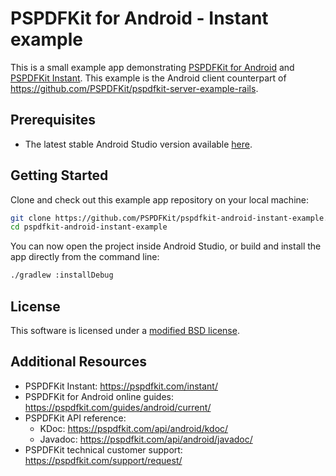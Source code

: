 # PSPDFKit for Android - Instant example

This is a small example app demonstrating [PSPDFKit for Android](https://pspdfkit.com/pdf-sdk/android/) and [PSPDFKit Instant](https://pspdfkit.com/instant/). This example is the Android client counterpart of https://github.com/PSPDFKit/pspdfkit-server-example-rails.

## Prerequisites

- The latest stable Android Studio version available [here](https://developer.android.com/studio).

## Getting Started

Clone and check out this example app repository on your local machine:

```sh
git clone https://github.com/PSPDFKit/pspdfkit-android-instant-example.git
cd pspdfkit-android-instant-example
```

You can now open the project inside Android Studio, or build and install the app directly from the command line:

```sh
./gradlew :installDebug
```

## License

This software is licensed under a [modified BSD license](LICENSE).

## Additional Resources

* PSPDFKit Instant: https://pspdfkit.com/instant/
* PSPDFKit for Android online guides: https://pspdfkit.com/guides/android/current/
* PSPDFKit API reference:
  * KDoc: https://pspdfkit.com/api/android/kdoc/
  * Javadoc: https://pspdfkit.com/api/android/javadoc/
* PSPDFKit technical customer support: https://pspdfkit.com/support/request/  

